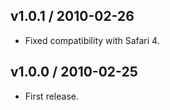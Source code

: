 ## v1.0.1 / 2010-02-26
  * Fixed compatibility with Safari 4.

## v1.0.0 / 2010-02-25
  * First release.
